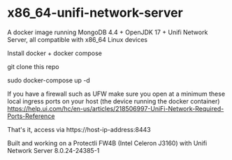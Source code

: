 # x86_64-unifi-network-server
A docker image running MongoDB 4.4 + OpenJDK 17 + Unifi Network Server, all compatible with x86_64 Linux devices

Install docker + docker compose

git clone this repo

sudo docker-compose up -d

If you have a firewall such as UFW make sure you open at a minimum these local ingress ports on your host (the device running the docker container) https://help.ui.com/hc/en-us/articles/218506997-UniFi-Network-Required-Ports-Reference

That's it, access via https://host-ip-address:8443

Built and working on a Protectli FW4B (Intel Celeron J3160) with Unifi Network Server 8.0.24-24385-1
